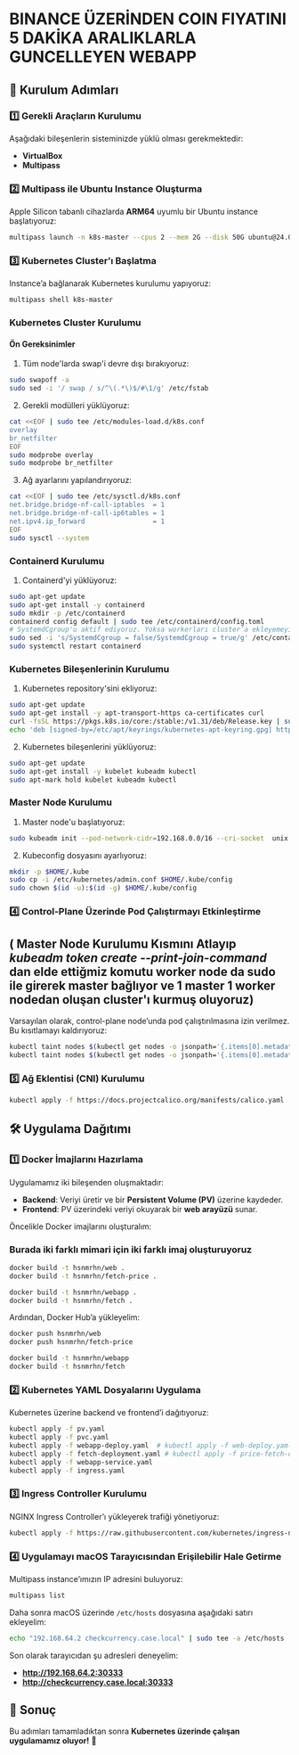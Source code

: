 # BINANCE ÜZERİNDEN COIN FIYATINI 5 DAKİKA ARALIKLARLA GUNCELLEYEN WEBAPP 

## 🚀 Kurulum Adımları

### 1️⃣ Gerekli Araçların Kurulumu
Aşağıdaki bileşenlerin sisteminizde yüklü olması gerekmektedir:
- **VirtualBox**
- **Multipass**

### 2️⃣ Multipass ile Ubuntu Instance Oluşturma

Apple Silicon tabanlı cihazlarda **ARM64** uyumlu bir Ubuntu instance başlatıyoruz:

```sh
multipass launch -n k8s-master --cpus 2 --mem 2G --disk 50G ubuntu@24.04
```

### 3️⃣ Kubernetes Cluster’ı Başlatma

Instance’a bağlanarak Kubernetes kurulumu yapıyoruz:

```sh
multipass shell k8s-master
```

### **Kubernetes Cluster Kurulumu**
#### **Ön Gereksinimler**
1. Tüm node'larda swap'i devre dışı bırakıyoruz:
```sh
sudo swapoff -a
sudo sed -i '/ swap / s/^\(.*\)$/#\1/g' /etc/fstab
```
2. Gerekli modülleri yüklüyoruz:
```sh
cat <<EOF | sudo tee /etc/modules-load.d/k8s.conf
overlay
br_netfilter
EOF
sudo modprobe overlay
sudo modprobe br_netfilter
```
3. Ağ ayarlarını yapılandırıyoruz:
```sh
cat <<EOF | sudo tee /etc/sysctl.d/k8s.conf
net.bridge.bridge-nf-call-iptables  = 1
net.bridge.bridge-nf-call-ip6tables = 1
net.ipv4.ip_forward                 = 1
EOF
sudo sysctl --system
```

### **Containerd Kurulumu**
1. Containerd'yi yüklüyoruz:
```sh
sudo apt-get update
sudo apt-get install -y containerd
sudo mkdir -p /etc/containerd
containerd config default | sudo tee /etc/containerd/config.toml
# SystemdCgroup'u aktif ediyoruz. Yoksa workerları cluster’a ekleyemeyiz
sudo sed -i 's/SystemdCgroup = false/SystemdCgroup = true/g' /etc/containerd/config.toml
sudo systemctl restart containerd
```

### **Kubernetes Bileşenlerinin Kurulumu**
1. Kubernetes repository'sini ekliyoruz:
```sh
sudo apt-get update
sudo apt-get install -y apt-transport-https ca-certificates curl
curl -fsSL https://pkgs.k8s.io/core:/stable:/v1.31/deb/Release.key | sudo gpg --dearmor -o /etc/apt/keyrings/kubernetes-apt-keyring.gpg
echo 'deb [signed-by=/etc/apt/keyrings/kubernetes-apt-keyring.gpg] https://pkgs.k8s.io/core:/stable:/v1.31/deb/ /' | sudo tee /etc/apt/sources.list.d/kubernetes.list
```
2. Kubernetes bileşenlerini yüklüyoruz:
```sh
sudo apt-get update
sudo apt-get install -y kubelet kubeadm kubectl
sudo apt-mark hold kubelet kubeadm kubectl 
```

### **Master Node Kurulumu**
1. Master node'u başlatıyoruz:
```sh
sudo kubeadm init --pod-network-cidr=192.168.0.0/16 --cri-socket  unix:///run/containerd/containerd.sock
```
2. Kubeconfig dosyasını ayarlıyoruz:
```sh
mkdir -p $HOME/.kube
sudo cp -i /etc/kubernetes/admin.conf $HOME/.kube/config
sudo chown $(id -u):$(id -g) $HOME/.kube/config
```

### 4️⃣ Control-Plane Üzerinde Pod Çalıştırmayı Etkinleştirme 
## ( Master Node Kurulumu Kısmını Atlayıp ***kubeadm token create --print-join-command*** dan elde ettiğmiz komutu worker node da sudo ile girerek master bağlıyor ve 1 master 1 worker nodedan oluşan cluster'ı kurmuş oluyoruz)

Varsayılan olarak, control-plane node’unda pod çalıştırılmasına izin verilmez. Bu kısıtlamayı kaldırıyoruz:

```sh
kubectl taint nodes $(kubectl get nodes -o jsonpath='{.items[0].metadata.name}') node-role.kubernetes.io/control-plane:NoSchedule-
kubectl taint nodes $(kubectl get nodes -o jsonpath='{.items[0].metadata.name}') node.kubernetes.io/not-ready:NoSchedule-
```

### 5️⃣ Ağ Eklentisi (CNI) Kurulumu

```sh
kubectl apply -f https://docs.projectcalico.org/manifests/calico.yaml
```

## 🛠️ Uygulama Dağıtımı

### 1️⃣ Docker İmajlarını Hazırlama

Uygulamamız iki bileşenden oluşmaktadır:
- **Backend**: Veriyi üretir ve bir **Persistent Volume (PV)** üzerine kaydeder.
- **Frontend**: PV üzerindeki veriyi okuyarak bir **web arayüzü** sunar.

Öncelikle Docker imajlarını oluşturalım:
### **Burada iki farklı mimari için iki farklı imaj oluşturuyoruz** 
```sh
docker build -t hsnmrhn/web .
docker build -t hsnmrhn/fetch-price .
```
```sh
docker build -t hsnmrhn/webapp .
docker build -t hsnmrhn/fetch .
```
Ardından, Docker Hub’a yükleyelim:
```sh
docker push hsnmrhn/web
docker push hsnmrhn/fetch-price
```
```sh
docker build -t hsnmrhn/webapp
docker build -t hsnmrhn/fetch
```

### 2️⃣ Kubernetes YAML Dosyalarını Uygulama

Kubernetes üzerine backend ve frontend’i dağıtıyoruz:

```sh
kubectl apply -f pv.yaml
kubectl apply -f pvc.yaml
kubectl apply -f webapp-deploy.yaml  # kubectl apply -f web-deploy.yaml --aarch işlemciler için
kubectl apply -f fetch-deployment.yaml # kubectl apply -f price-fetch-deploy.yaml --aarch işlemciler için
kubectl apply -f webapp-service.yaml
kubectl apply -f ingress.yaml
```

### 3️⃣ Ingress Controller Kurulumu

NGINX Ingress Controller’ı yükleyerek trafiği yönetiyoruz:

```sh
kubectl apply -f https://raw.githubusercontent.com/kubernetes/ingress-nginx/main/deploy/static/provider/cloud/deploy.yaml
```

### 4️⃣ Uygulamayı macOS Tarayıcısından Erişilebilir Hale Getirme
Multipass instance’ımızın IP adresini buluyoruz:
```sh
multipass list
```
Daha sonra macOS üzerinde `/etc/hosts` dosyasına aşağıdaki satırı ekleyelim:
```sh
echo "192.168.64.2 checkcurrency.case.local" | sudo tee -a /etc/hosts
```

Son olarak tarayıcıdan şu adresleri deneyelim:
- **http://192.168.64.2:30333**
- **http://checkcurrency.case.local:30333**





## 🏁 Sonuç
Bu adımları tamamladıktan sonra **Kubernetes üzerinde çalışan  uygulamamız oluyor!** 🚀


